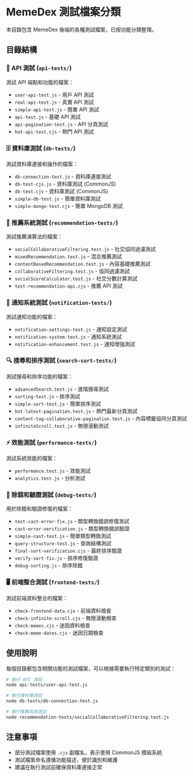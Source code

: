 # MemeDex 測試檔案分類

本目錄包含 MemeDex 後端的各種測試檔案，已按功能分類整理。

## 目錄結構

### 📡 API 測試 (`api-tests/`)

測試 API 端點和功能的檔案：

- `user-api-test.js` - 用戶 API 測試
- `real-api-test.js` - 真實 API 測試
- `simple-api-test.js` - 簡單 API 測試
- `api-test.js` - 基礎 API 測試
- `api-pagination-test.js` - API 分頁測試
- `hot-api-test.cjs` - 熱門 API 測試

### 🗄️ 資料庫測試 (`db-tests/`)

測試資料庫連接和操作的檔案：

- `db-connection-test.js` - 資料庫連接測試
- `db-test-cjs.js` - 資料庫測試 (CommonJS)
- `db-test.cjs` - 資料庫測試 (CommonJS)
- `simple-db-test.js` - 簡單資料庫測試
- `simple-mongo-test.cjs` - 簡單 MongoDB 測試

### 🎯 推薦系統測試 (`recommendation-tests/`)

測試推薦演算法的檔案：

- `socialCollaborativeFiltering.test.js` - 社交協同過濾測試
- `mixedRecommendation.test.js` - 混合推薦測試
- `contentBasedRecommendation.test.js` - 內容基礎推薦測試
- `collaborativeFiltering.test.js` - 協同過濾測試
- `socialScoreCalculator.test.js` - 社交分數計算測試
- `test-recommendation-api.cjs` - 推薦 API 測試

### 🔔 通知系統測試 (`notification-tests/`)

測試通知功能的檔案：

- `notification-settings-test.js` - 通知設定測試
- `notification-system-test.js` - 通知系統測試
- `notification-enhancement.test.js` - 通知增強測試

### 🔍 搜尋和排序測試 (`search-sort-tests/`)

測試搜尋和排序功能的檔案：

- `advancedSearch.test.js` - 進階搜尋測試
- `sorting-test.js` - 排序測試
- `simple-sort-test.js` - 簡單排序測試
- `hot-latest-pagination.test.js` - 熱門最新分頁測試
- `content-tag-collaborative-pagination.test.js` - 內容標籤協同分頁測試
- `infiniteScroll.test.js` - 無限滾動測試

### ⚡ 效能測試 (`performance-tests/`)

測試系統效能的檔案：

- `performance.test.js` - 效能測試
- `analytics.test.js` - 分析測試

### 🐛 除錯和驗證測試 (`debug-tests/`)

用於除錯和驗證修復的檔案：

- `test-cast-error-fix.js` - 類型轉換錯誤修復測試
- `cast-error-verification.js` - 類型轉換錯誤驗證
- `simple-cast-test.js` - 簡單類型轉換測試
- `query-structure-test.js` - 查詢結構測試
- `final-sort-verification.cjs` - 最終排序驗證
- `verify-sort-fix.js` - 排序修復驗證
- `debug-sorting.js` - 排序除錯

### 🖥️ 前端整合測試 (`frontend-tests/`)

測試前端資料整合的檔案：

- `check-frontend-data.cjs` - 前端資料檢查
- `check-infinite-scroll.cjs` - 無限滾動檢查
- `check-memes.cjs` - 迷因資料檢查
- `check-meme-dates.cjs` - 迷因日期檢查

## 使用說明

每個目錄都包含相關功能的測試檔案，可以根據需要執行特定類別的測試：

```bash
# 執行 API 測試
node api-tests/user-api-test.js

# 執行資料庫測試
node db-tests/db-connection-test.js

# 執行推薦系統測試
node recommendation-tests/socialCollaborativeFiltering.test.js
```

## 注意事項

- 部分測試檔案使用 `.cjs` 副檔名，表示使用 CommonJS 模組系統
- 測試檔案命名遵循功能描述，便於識別和維護
- 建議在執行測試前確保資料庫連接正常

